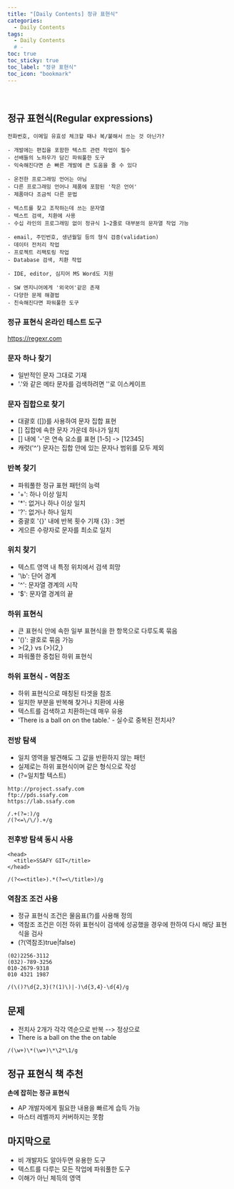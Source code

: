 ```yaml
---
title: "[Daily Contents] 정규 표현식"
categories:
  - Daily Contents
tags:
  - Daily Contents
  # -
toc: true
toc_sticky: true
toc_label: "정규 표현식"
toc_icon: "bookmark"
---
```


<br>

## 정규 표현식(Regular expressions)

```
전화번호, 이메일 유효성 체크할 때나 복/붙해서 쓰는 것 아닌가?
```

```
- 개발에는 편집을 포함한 텍스트 관련 작업이 필수
- 선배들의 노하우가 담긴 파워풀한 도구
- 익숙해진다면 손 빠른 개발에 큰 도움을 줄 수 있다
```

```
- 온전한 프로그래밍 언어는 아님
- 다른 프로그래밍 언어나 제품에 포함된 '작은 언어'
- 제품마다 조금씩 다른 문법
```

```
- 텍스트를 찾고 조작하는데 쓰는 문자열
- 텍스트 검색, 치환에 사용
- 수십 라인의 프로그래밍 없이 정규식 1~2줄로 대부분의 문자열 작업 가능
```

```
- email, 주민번호, 생년월일 등의 형식 검증(validation)
- 데이터 전처리 작업
- 프로젝트 리팩토링 작업
- Database 검색, 치환 작업
```

```
- IDE, editor, 심지어 MS Word도 지원
```

```
- SW 엔지니어에게 '외국어'같은 존재
- 다양한 문제 해결법
- 친숙해진다면 파워풀한 도구
```

### 정규 표현식 온라인 테스트 도구

https://regexr.com

### 문자 하나 찾기

- 일반적인 문자 그대로 기재
- '.'와 같은 메타 문자를 검색하려면 '\'로 이스케이프

### 문자 집합으로 찾기

- 대괄호 (\[])를 사용하여 문자 집합 표현
- \[] 집합에 속한 문자 가운데 하나가 일치
- \[] 내에 '-'은 연속 요소를 표현 \[1-5] -> \[12345]
- 캐럿('^') 문자는 집합 안에 있는 문자나 범위를 모두 제외

### 반복 찾기

- 파워풀한 정규 표현 패턴의 능력
- '+': 하나 이상 일치
- '\*': 없거나 하나 이상 일치
- '?': 없거나 하나 일치
- 중괄호 '{}' 내에 반복 횟수 기재 {3} : 3번
- 게으른 수량자로 문자를 최소로 일치

### 위치 찾기

- 텍스트 영역 내 특정 위치에서 검색 희망
- '\b': 단어 경계
- '^': 문자열 경계의 시작
- '$': 문자열 경계의 끝

### 하위 표현식

- 큰 표현식 안에 속한 일부 표현식을 한 항목으로 다루도록 묶음
- '()': 괄호로 묶음 가능
- &gt;{2,} vs (&gt;){2,}
- 파워풀한 중첩된 하위 표현식

### 하위 표현식 - 역참조

- 하위 표현식으로 매칭된 타겟을 참조
- 일치한 부분을 반복해 찾거나 치환에 사용
- 텍스트를 검색하고 치환하는데 매우 유용
- 'There is a ball on on the table.' - 실수로 중복된 전치사?

### 전방 탐색

- 일치 영역을 발견해도 그 값을 반환하지 않는 패턴
- 실제로는 하위 표현식이며 같은 형식으로 작성
- (?=일치할 텍스트)

```
http://project.ssafy.com
ftp://pds.ssafy.com
https://lab.ssafy.com
```

```
/.+(?=:)/g
/(?<=\/\/).+/g
```

### 전후방 탐색 동시 사용

```
<head>
  <title>SSAFY GIT</title>
</head>
```

```
/(?<=<title>).*(?=<\/title>)/g
```

### 역참조 조건 사용

- 정규 표현식 조건은 물음표(?)를 사용해 정의
- 역참조 조건은 이전 하위 표현식이 검색에 성공했을 경우에 한하여 다시 해당 표현식을 검사
- (?(역참조)true|false)

```
(02)2256-3112
(032)-789-3256
010-2679-9318
010 4321 1987
```

```
/(\()?\d{2,3}(?(1)\)|-)\d{3,4}-\d{4}/g
```

## 문제

- 전치사 2개가 각각 역순으로 반복 --> 정상으로
- There is a ball on the the on table

```
/(\w+)\*(\w+)\*\2*\1/g
```

## 정규 표현식 책 추천

**손에 잡히는 정규 표현식**

- AP 개발자에게 필요한 내용을 빠르게 습득 가능
- 마스터 레벨까지 커버하지는 못함

## 마지막으로

- 비 개발자도 알아두면 유용한 도구
- 텍스트를 다루는 모든 작업에 파워풀한 도구
- 이해가 아닌 체득의 영역
